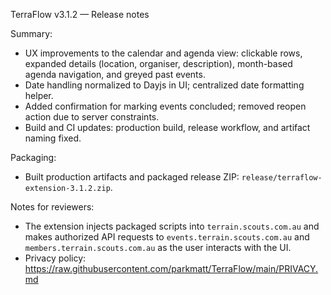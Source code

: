 TerraFlow v3.1.2 — Release notes

Summary:
- UX improvements to the calendar and agenda view: clickable rows, expanded details (location, organiser, description), month-based agenda navigation, and greyed past events.
- Date handling normalized to Dayjs in UI; centralized date formatting helper.
- Added confirmation for marking events concluded; removed reopen action due to server constraints.
- Build and CI updates: production build, release workflow, and artifact naming fixed.

Packaging:
- Built production artifacts and packaged release ZIP: `release/terraflow-extension-3.1.2.zip`.

Notes for reviewers:
- The extension injects packaged scripts into `terrain.scouts.com.au` and makes authorized API requests to `events.terrain.scouts.com.au` and `members.terrain.scouts.com.au` as the user interacts with the UI.
- Privacy policy: https://raw.githubusercontent.com/parkmatt/TerraFlow/main/PRIVACY.md
